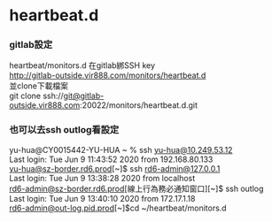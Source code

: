 # heartbeat.d
### gitlab設定
heartbeat/monitors.d
在gitlab綁SSH key <br>
 http://gitlab-outside.vir888.com/monitors/heartbeat.d <br>
並clone下載檔案 <br>
git clone ssh://git@gitlab-outside.vir888.com:20022/monitors/heartbeat.d.git <br>
  

### 也可以去ssh outlog看設定
yu-hua@CY0015442-YU-HUA ~ % ssh yu-hua@10.249.53.12 <br>
Last login: Tue Jun  9 11:43:52 2020 from 192.168.80.133 <br>
yu-hua@sz-border.rd6.prod[~]$ ssh rd6-admin@127.0.0.1 <br>
Last login: Tue Jun  9 13:38:28 2020 from localhost <br>
rd6-admin@sz-border.rd6.prod[線上行為務必通知窗口][~]$ ssh outlog <br>
Last login: Tue Jun  9 13:40:10 2020 from 172.17.1.18 <br>
rd6-admin@out-log.pid.prod[~]$cd ~/heartbeat/monitors.d <br>
